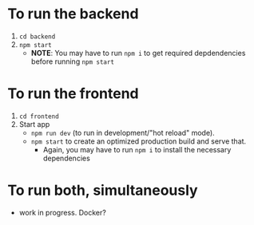 # To run the backend

1. `cd backend`
2. `npm start`
   - **NOTE**: You may have to run `npm i` to get required depdendencies before running `npm start`

# To run the frontend

1. `cd frontend`
2. Start app
   - `npm run dev` (to run in development/"hot reload" mode).
   - `npm start` to create an optimized production build and serve that.
     - Again, you may have to run `npm i` to install the necessary dependencies

# To run both, simultaneously

- work in progress. Docker?
